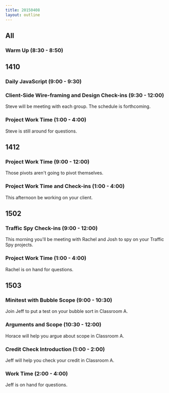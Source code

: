 ```yaml
---
title: 20150408
layout: outline
---
```


## All

### Warm Up (8:30 - 8:50)

## 1410

### Daily JavaScript (9:00 - 9:30)

### Client-Side Wire-framing and Design Check-ins (9:30 - 12:00)

Steve will be meeting with each group. The schedule is forthcoming.

### Project Work Time (1:00 - 4:00)

Steve is still around for questions.

## 1412

### Project Work Time (9:00 - 12:00)

Those pivots aren't going to pivot themselves.

### Project Work Time and Check-ins (1:00 - 4:00)

This afternoon be working on your client.

## 1502

### Traffic Spy Check-ins (9:00 - 12:00)

This morning you'll be meeting with Rachel and Josh to spy on your Traffic Spy projects.

### Project Work Time (1:00 - 4:00)

Rachel is on hand for questions.

## 1503

### Minitest with Bubble Scope (9:00 - 10:30)

Join Jeff to put a test on your bubble sort in Classroom A.

### Arguments and Scope (10:30 - 12:00)

Horace will help you argue about scope in Classroom A.

### Credit Check Introduction (1:00 - 2:00)

Jeff will help you check your credit in Classroom A.

### Work Time (2:00 - 4:00)

Jeff is on hand for questions.
